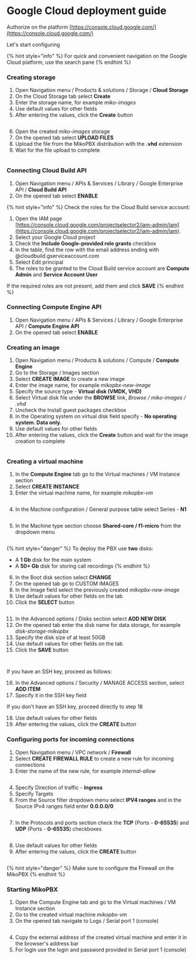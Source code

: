 # Google Cloud deployment guide

Authorize on the platform [https://console.cloud.google.com/](https://console.cloud.google.com/)

Let's start configuring

{% hint style="info" %}
For quick and convenient navigation on the Google Cloud platform, use the search pane
{% endhint %}

### Creating storage

1. Open Navigation menu / Products & solutions / Storage / **Cloud Storage**
2. On the Cloud Storage tab select **Create**
3. Enter the storage name, for example _miko-images_
4. Use default values for other fields
5. After entering the values, click the **Create** button

<figure><img src="../../../.gitbook/assets/MikoPBXGoogleCloudInstallation_1 (1).png" alt=""><figcaption></figcaption></figure>

6. Open the created _miko-images_ storage
7. On the opened tab select **UPLOAD FILES**
8. Upload the file from the MikoPBX distribution with the **.vhd** extension
9. Wait for the file upload to complete

<figure><img src="../../../.gitbook/assets/MikoPBXGoogleCloudInstallation_2 (1).png" alt=""><figcaption></figcaption></figure>

### Connecting Cloud Build API

1. Open Navigation menu / APIs & Services / Library / Google Enterprise API / **Cloud Build API**
2. On the opened tab select **ENABLE**

{% hint style="info" %}
Check the roles for the Cloud Build service account:

1. Open the IAM page [https://console.cloud.google.com/projectselector2/iam-admin/iam](https://console.cloud.google.com/projectselector2/iam-admin/iam).
2. Select your Google Cloud project
3. Check the **Include Google-provided role grants** checkbox
4. In the table, find the row with the email address ending with @cloudbuild.gserviceaccount.com
5. Select Edit principal
6. The roles to be granted to the Cloud Build service account are **Compute Admin** and **Service Account User**

If the required roles are not present, add them and click **SAVE**
{% endhint %}

### Connecting Compute Engine API

1. Open Navigation menu / APIs & Services / Library / Google Enterprise API / **Compute Engine API**
2. On the opened tab select **ENABLE**

### Creating an image

1. Open Navigation menu / Products & solutions / Compute / **Compute Engine**
2. Go to the Storage / Images section
3. Select **CREATE IMAGE** to create a new image
4. Enter the image name, for example _mikopbx-new-image_
5. Specify the source type - **Virtual disk (VMDK, VHD)**
6. Select Virtual disk file under the **BROWSE** link, _Browse / miko-images / .vhd_
7. Uncheck the Install guest packages checkbox
8. In the Operating system on virtual disk field specify - **No operating system. Data only.**
9. Use default values for other fields
10. After entering the values, click the **Create** button and wait for the image creation to complete

<figure><img src="../../../.gitbook/assets/MikoPBXGoogleCloudInstallation_3.png" alt=""><figcaption></figcaption></figure>

### Creating a virtual machine

1. In the **Compute Engine** tab go to the Virtual machines / VM Instance section
2. Select **CREATE INSTANCE**
3. Enter the virtual machine name, for example _mikopbx-vm_

<figure><img src="../../../.gitbook/assets/MikoPBXGoogleCloudInstallation_4 (1).png" alt=""><figcaption></figcaption></figure>

4. In the Machine configuration / General purpose table select Series - **N1**

<figure><img src="../../../.gitbook/assets/MikoPBXGoogleCloudInstallation_5 (1).png" alt=""><figcaption></figcaption></figure>

5. In the Machine type section choose **Shared-core / f1-micro** from the dropdown menu

<figure><img src="../../../.gitbook/assets/MikoPBXGoogleCloudInstallation_6.png" alt=""><figcaption></figcaption></figure>

{% hint style="danger" %}
To deploy the PBX use **two** disks:

* A **1 Gb** disk for the main system
* A **50+ Gb** disk for storing call recordings
{% endhint %}

6. In the Boot disk section select **CHANGE**
7. On the opened tab go to CUSTOM IMAGES
8. In the Image field select the previously created _mikopbx-new-image_
9. Use default values for other fields on the tab
10. Click the **SELECT** button

<figure><img src="../../../.gitbook/assets/MikoPBXGoogleCloudInstallation_7 (1).png" alt=""><figcaption></figcaption></figure>

11. In the Advanced options / Disks section select **ADD NEW DISK**
12. On the opened tab enter the disk name for data storage, for example _disk-storage-mikopbx_
13. Specify the disk size of at least 50GB
14. Use default values for other fields on the tab
15. Click the **SAVE** button

<figure><img src="../../../.gitbook/assets/MikoPBXGoogleCloudInstallation_9 (1).png" alt=""><figcaption></figcaption></figure>

<figure><img src="../../../.gitbook/assets/MikoPBXGoogleCloudInstallation_10 (1).png" alt=""><figcaption></figcaption></figure>

If you have an SSH key, proceed as follows:

16. In the Advanced options / Security / MANAGE ACCESS section, select **ADD ITEM**
17. Specify it in the SSH key field

If you don't have an SSH key, proceed directly to step 18

18. Use default values for other fields
19. After entering the values, click the **CREATE** button

### Configuring ports for incoming connections

1. Open Navigation menu / VPC network / **Firewall**
2. Select **CREATE FIREWALL RULE** to create a new rule for incoming connections
3. Enter the name of the new rule, for example _internal-allow_

<figure><img src="../../../.gitbook/assets/MikoPBXGoogleCloudInstallation_11.png" alt=""><figcaption></figcaption></figure>

4. Specify Direction of traffic - **Ingress**
5. Specify Targets
6. From the Source filter dropdown menu select **IPV4 ranges** and in the Source IPv4 ranges field enter **0.0.0.0/0**

<figure><img src="../../../.gitbook/assets/MikoPBXGoogleCloudInstallation_12 (1).png" alt=""><figcaption></figcaption></figure>

7. In the Protocols and ports section check the **TCP** (Ports - **0-65535**) and **UDP** (Ports - **0-65535**) checkboxes

<figure><img src="../../../.gitbook/assets/MikoPBXGoogleCloudInstallation_13.png" alt=""><figcaption></figcaption></figure>

8. Use default values for other fields
9. After entering the values, click the **CREATE** button

<figure><img src="../../../.gitbook/assets/MikoPBXGoogleCloudInstallation_14 (1).png" alt=""><figcaption></figcaption></figure>

{% hint style="danger" %}
Make sure to configure the Firewall on the MikoPBX
{% endhint %}

### Starting MikoPBX

1. Open the Compute Engine tab and go to the Virtual machines / VM Instance section
2. Go to the created virtual machine _mikopbx-vm_
3. On the opened tab navigate to Logs / Serial port 1 (console)

<figure><img src="../../../.gitbook/assets/MikoPBXGoogleCloudInstallation_17.png" alt=""><figcaption></figcaption></figure>

4. Copy the external address of the created virtual machine and enter it in the browser's address bar
5. For login use the login and password provided in Serial port 1 (console)
